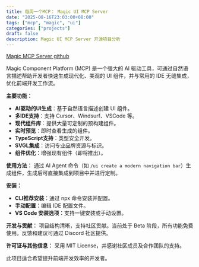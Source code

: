 ```yaml
---
title: 每周一个MCP： Magic UI MCP Server
date: "2025-08-16T23:03:00+08:00"
tags: ["mcp", "magic", "ui"]
categories: ["projects"]
draft: false
description: Magic UI MCP Server 开源项目分析
---
```


[Magic MCP Server github](https://github.com/21st-dev/magic-mcp)

Magic Component Platform (MCP) 是一个强大的 AI 驱动工具，可通过自然语言描述帮助开发者快速生成现代化、美观的 UI 组件，并与常用的 IDE 无缝集成，优化前端开发工作流。

**主要功能：**

- **AI驱动的UI生成**：基于自然语言描述创建 UI 组件。
- **多IDE支持**：支持 Cursor、Windsurf、VSCode 等。
- **现代组件库**：提供大量可定制的预构建组件。
- **实时预览**：即时查看生成的组件。
- **TypeScript支持**：类型安全开发。
- **SVGL集成**：访问专业品牌资源与标识。
- **组件优化**：增强现有组件（即将推出）。

**使用方法：**
通过 AI Agent 命令（如 `/ui create a modern navigation bar`）生成组件，生成后可直接集成到项目中并进行定制。

**安装：**

- **CLI推荐安装**：通过 npx 命令安装并配置。
- **手动配置**：编辑 IDE 配置文件。
- **VS Code 安装选项**：支持一键安装或手动设置。

**开发与贡献：**
项目结构清晰，支持社区贡献。当前处于 Beta 阶段，所有功能免费使用。反馈和建议可通过 Discord 社区提供。

**许可证与其他信息：**
采用 MIT License，并感谢社区成员及合作团队的支持。

此项目适合希望提升前端开发效率的开发者。

